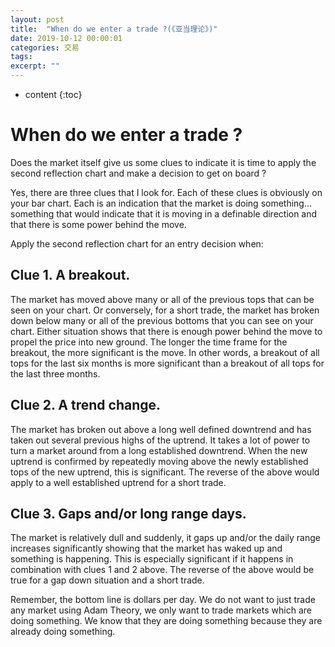 ```yaml
---
layout: post
title:  "When do we enter a trade ?(《亚当理论》)"
date: 2019-10-12 00:00:01
categories: 交易
tags: 
excerpt: ""
---
```


* content
{:toc}



# When do we enter a trade ?

Does the market itself give us some clues to indicate it is time to apply the second reflection chart and make a decision to get on board ?

Yes, there are three clues that I look for. Each of these clues is obviously on your bar chart. Each is an indication that the market is doing something…something that would indicate that it is moving in a definable direction and that there is some power behind the move.

Apply the second reflection chart for an entry decision when:

## Clue 1. A breakout.
The market has moved above many or all of the previous tops that can be seen on your chart. Or conversely, for a short trade, the market has broken down below many or all of the previous bottoms that you can see on your chart. Either situation shows that there is enough power behind the move to propel the price into new ground. The longer the time frame for the breakout, the more significant is the move. In other words, a breakout of all tops for the last six months is more significant than a breakout of all tops for the last three months.

## Clue 2. A trend change.
The market has broken out above a long well defined downtrend and has taken out several previous highs of the uptrend. It takes a lot of power to turn a market around from a long established downtrend. When the new uptrend is confirmed by repeatedly moving above the newly established tops of the new uptrend, this is significant. The reverse of the above would apply to a well established uptrend for a short trade.

## Clue 3. Gaps and/or long range days.
The market is relatively dull and suddenly, it gaps up and/or the daily range increases significantly showing that the market has waked up and something is happening. This is especially significant if it happens in combination with clues 1 and 2 above. The reverse of the above would be true for a gap down situation and a short trade.

Remember, the bottom line is dollars per day. We do not want to just trade any market using Adam Theory, we only want to trade markets which are doing something. We know that they are doing something because they are already doing something.




